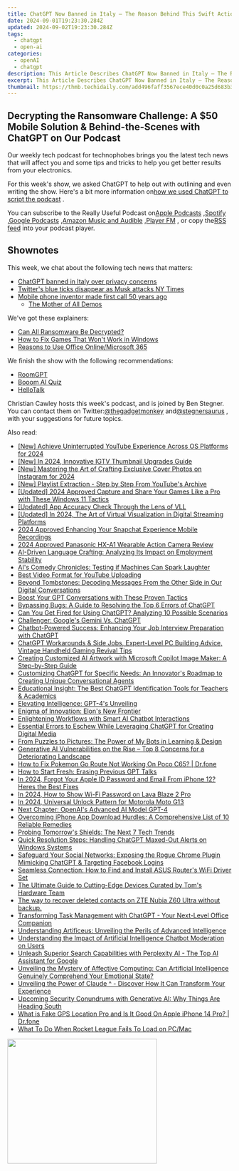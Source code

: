 ```yaml
---
title: ChatGPT Now Banned in Italy – The Reason Behind This Swift Action
date: 2024-09-01T19:23:30.284Z
updated: 2024-09-02T19:23:30.284Z
tags:
  - chatgpt
  - open-ai
categories:
  - openAI
  - chatgpt
description: This Article Describes ChatGPT Now Banned in Italy – The Reason Behind This Swift Action
excerpt: This Article Describes ChatGPT Now Banned in Italy – The Reason Behind This Swift Action
thumbnail: https://thmb.techidaily.com/add496faff3567ece40d0c0a25d683b37093fb191cb1e756a607d3720738205f.png
---
```


## Decrypting the Ransomware Challenge: A $50 Mobile Solution & Behind-the-Scenes with ChatGPT on Our Podcast

 Our weekly tech podcast for technophobes brings you the latest tech news that will affect you and some tips and tricks to help you get better results from your electronics.

 For this week's show, we asked ChatGPT to help out with outlining and even writing the show. Here's a bit more information on[how we used ChatGPT to script the podcast](https://www.makeuseof.com/i-used-chatgpt-to-script-a-podcast-heres-what-happened/) .

 You can subscribe to the Really Useful Podcast on[Apple Podcasts](https://podcasts.apple.com/gb/podcast/the-really-useful-podcast/id1437847131?mt=2) ,[Spotify](https://open.spotify.com/show/283gDxLd6OTNEpRq6tN7ha) ,[Google Podcasts](https://www.google.com/podcasts?feed=aHR0cHM6Ly9hbmNob3IuZm0vcy8zMWJlNDcwL3BvZGNhc3QvcnNz) ,[Amazon Music and Audible](https://music.amazon.co.uk/podcasts/20ab73d4-5da2-46c7-a17f-dc6eb39bdb48/The-Really-Useful-Podcast) ,[Player FM](https://player.fm/series/the-really-useful-podcast-2491856) , or copy the[RSS feed](https://feeds.transistor.fm/the-really-useful-podcast) into your podcast player.

## Shownotes

This week, we chat about the following tech news that matters:

* [ChatGPT banned in Italy over privacy concerns](https://www.bbc.co.uk/news/technology-65139406)
* [Twitter's blue ticks disappear as Musk attacks NY Times](https://www.bbc.co.uk/news/technology-65156216)
* [Mobile phone inventor made first call 50 years ago](https://www.bbc.co.uk/news/technology-65112048)  
  * [The Mother of All Demos](https://www.youtube.com/watch?v=B6rKUf9DWRI)

We've got these explainers:

* [Can All Ransomware Be Decrypted?](https://www.makeuseof.com/can-all-ransomware-be-decrypted/)
* [How to Fix Games That Won't Work in Windows](https://www.makeuseof.com/fix-games-not-working-windows/)
* [Reasons to Use Office Online/Microsoft 365](https://www.makeuseof.com/tag/dont-pay-word-5-reasons-use-office-online/)

We finish the show with the following recommendations:

* [RoomGPT](http://https://www.roomgpt.io/)
* [Booom AI Quiz](https://booom.ai/)
* [HelloTalk](https://www.hellotalk.com/?lang=en)

 Christian Cawley hosts this week's podcast, and is joined by Ben Stegner. You can contact them on Twitter:[@thegadgetmonkey](https://twitter.com/thegadgetmonkey) and[@stegnersaurus](https://twitter.com/stegnersaurus) , with your suggestions for future topics.


<ins class="adsbygoogle"
     style="display:block"
     data-ad-format="autorelaxed"
     data-ad-client="ca-pub-7571918770474297"
     data-ad-slot="1223367746"></ins>



<ins class="adsbygoogle"
     style="display:block"
     data-ad-client="ca-pub-7571918770474297"
     data-ad-slot="8358498916"
     data-ad-format="auto"
     data-full-width-responsive="true"></ins>

<span class="atpl-alsoreadstyle">Also read:</span>
<div><ul>
<li><a href="https://facebook-video-footage.techidaily.com/new-achieve-uninterrupted-youtube-experience-across-os-platforms-for-2024/"><u>[New] Achieve Uninterrupted YouTube Experience Across OS Platforms for 2024</u></a></li>
<li><a href="https://instagram-video-files.techidaily.com/new-in-2024-innovative-igtv-thumbnail-upgrades-guide/"><u>[New] In 2024, Innovative IGTV Thumbnail Upgrades Guide</u></a></li>
<li><a href="https://instagram-video-files.techidaily.com/new-mastering-the-art-of-crafting-exclusive-cover-photos-on-instagram-for-2024/"><u>[New] Mastering the Art of Crafting Exclusive Cover Photos on Instagram for 2024</u></a></li>
<li><a href="https://youtube-help.techidaily.com/new-playlist-extraction-step-by-step-from-youtubes-archive/"><u>[New] Playlist Extraction - Step by Step From YouTube's Archive</u></a></li>
<li><a href="https://screen-capture.techidaily.com/updated-2024-approved-capture-and-share-your-games-like-a-pro-with-these-windows-11-tactics/"><u>[Updated] 2024 Approved  Capture and Share Your Games Like a Pro with These Windows 11 Tactics</u></a></li>
<li><a href="https://extra-lessons.techidaily.com/updated-app-accuracy-check-through-the-lens-of-vll/"><u>[Updated] App Accuracy Check  Through the Lens of VLL</u></a></li>
<li><a href="https://vp-tips.techidaily.com/updated-in-2024-the-art-of-virtual-visualization-in-digital-streaming-platforms/"><u>[Updated] In 2024, The Art of Virtual Visualization in Digital Streaming Platforms</u></a></li>
<li><a href="https://snapchat-videos.techidaily.com/2024-approved-enhancing-your-snapchat-experience-mobile-recordings/"><u>2024 Approved  Enhancing Your Snapchat Experience  Mobile Recordings</u></a></li>
<li><a href="https://extra-guidance.techidaily.com/2024-approved-panasonic-hx-a1-wearable-action-camera-review/"><u>2024 Approved  Panasonic HX-A1 Wearable Action Camera Review</u></a></li>
<li><a href="https://tech-revival.techidaily.com/ai-driven-language-crafting-analyzing-its-impact-on-employment-stability/"><u>AI-Driven Language Crafting: Analyzing Its Impact on Employment Stability</u></a></li>
<li><a href="https://tech-revival.techidaily.com/ais-comedy-chronicles-testing-if-machines-can-spark-laughter/"><u>AI's Comedy Chronicles: Testing if Machines Can Spark Laughter</u></a></li>
<li><a href="https://youtube-tips.techidaily.com/video-format-for-youtube-uploading/"><u>Best Video Format for YouTube Uploading</u></a></li>
<li><a href="https://tech-revival.techidaily.com/beyond-tombstones-decoding-messages-from-the-other-side-in-our-digital-conversations/"><u>Beyond Tombstones: Decoding Messages From the Other Side in Our Digital Conversations</u></a></li>
<li><a href="https://tech-revival.techidaily.com/boost-your-gpt-conversations-with-these-proven-tactics/"><u>Boost Your GPT Conversations with These Proven Tactics</u></a></li>
<li><a href="https://tech-revival.techidaily.com/bypassing-bugs-a-guide-to-resolving-the-top-6-errors-of-chatgpt/"><u>Bypassing Bugs: A Guide to Resolving the Top 6 Errors of ChatGPT</u></a></li>
<li><a href="https://tech-revival.techidaily.com/can-you-get-fired-for-using-chatgpt-analyzing-10-possible-scenarios/"><u>Can You Get Fired for Using ChatGPT? Analyzing 10 Possible Scenarios</u></a></li>
<li><a href="https://tech-revival.techidaily.com/challenger-googles-gemini-vs-chatgpt/"><u>Challenger: Google's Gemini Vs. ChatGPT</u></a></li>
<li><a href="https://tech-revival.techidaily.com/chatbot-powered-success-enhancing-your-job-interview-preparation-with-chatgpt/"><u>Chatbot-Powered Success: Enhancing Your Job Interview Preparation with ChatGPT</u></a></li>
<li><a href="https://tech-revival.techidaily.com/chatgpt-workarounds-and-side-jobs-expert-level-pc-building-advice-vintage-handheld-gaming-revival-tips/"><u>ChatGPT Workarounds & Side Jobs, Expert-Level PC Building Advice, Vintage Handheld Gaming Revival Tips</u></a></li>
<li><a href="https://tech-revival.techidaily.com/creating-customized-ai-artwork-with-microsoft-copilot-image-maker-a-step-by-step-guide/"><u>Creating Customized AI Artwork with Microsoft Copilot Image Maker: A Step-by-Step Guide</u></a></li>
<li><a href="https://tech-revival.techidaily.com/customizing-chatgpt-for-specific-needs-an-innovators-roadmap-to-creating-unique-conversational-agents/"><u>Customizing ChatGPT for Specific Needs: An Innovator's Roadmap to Creating Unique Conversational Agents</u></a></li>
<li><a href="https://tech-revival.techidaily.com/educational-insight-the-best-chatgpt-identification-tools-for-teachers-and-academics/"><u>Educational Insight: The Best ChatGPT Identification Tools for Teachers & Academics</u></a></li>
<li><a href="https://tech-revival.techidaily.com/elevating-intelligence-gpt-4s-unveiling/"><u>Elevating Intelligence: GPT-4's Unveiling</u></a></li>
<li><a href="https://tech-revival.techidaily.com/enigma-of-innovation-elons-new-frontier/"><u>Enigma of Innovation: Elon's New Frontier</u></a></li>
<li><a href="https://tech-revival.techidaily.com/enlightening-workflows-with-smart-ai-chatbot-interactions/"><u>Enlightening Workflows with Smart AI Chatbot Interactions</u></a></li>
<li><a href="https://tech-revival.techidaily.com/essential-errors-to-eschew-while-leveraging-chatgpt-for-creating-digital-media/"><u>Essential Errors to Eschew While Leveraging ChatGPT for Creating Digital Media</u></a></li>
<li><a href="https://tech-revival.techidaily.com/from-puzzles-to-pictures-the-power-of-my-bots-in-learning-and-design/"><u>From Puzzles to Pictures: The Power of My Bots in Learning & Design</u></a></li>
<li><a href="https://tech-revival.techidaily.com/generative-ai-vulnerabilities-on-the-rise-top-8-concerns-for-a-deteriorating-landscape/"><u>Generative AI Vulnerabilities on the Rise – Top 8 Concerns for a Deteriorating Landscape</u></a></li>
<li><a href="https://pokemon-go-android.techidaily.com/how-to-fix-pokemon-go-route-not-working-on-poco-c65-drfone-by-drfone-virtual-android/"><u>How to Fix Pokemon Go Route Not Working On Poco C65? | Dr.fone</u></a></li>
<li><a href="https://tech-revival.techidaily.com/how-to-start-fresh-erasing-previous-gpt-talks/"><u>How to Start Fresh: Erasing Previous GPT Talks</u></a></li>
<li><a href="https://apple-account.techidaily.com/in-2024-forgot-your-apple-id-password-and-email-from-iphone-12-heres-the-best-fixes-by-drfone-ios/"><u>In 2024, Forgot Your Apple ID Password and Email From iPhone 12? Heres the Best Fixes</u></a></li>
<li><a href="https://android-unlock.techidaily.com/in-2024-how-to-show-wi-fi-password-on-lava-blaze-2-pro-by-drfone-android/"><u>In 2024, How to Show Wi-Fi Password on Lava Blaze 2 Pro</u></a></li>
<li><a href="https://android-unlock.techidaily.com/in-2024-universal-unlock-pattern-for-motorola-moto-g13-by-drfone-android/"><u>In 2024, Universal Unlock Pattern for Motorola Moto G13</u></a></li>
<li><a href="https://tech-revival.techidaily.com/next-chapter-openais-advanced-ai-model-gpt-4/"><u>Next Chapter: OpenAI's Advanced AI Model GPT-4</u></a></li>
<li><a href="https://fox-that.techidaily.com/overcoming-iphone-app-download-hurdles-a-comprehensive-list-of-10-reliable-remedies/"><u>Overcoming iPhone App Download Hurdles: A Comprehensive List of 10 Reliable Remedies</u></a></li>
<li><a href="https://tech-revival.techidaily.com/probing-tomorrows-shields-the-next-7-tech-trends/"><u>Probing Tomorrow's Shields: The Next 7 Tech Trends</u></a></li>
<li><a href="https://tech-revival.techidaily.com/quick-resolution-steps-handling-chatgpt-maxed-out-alerts-on-windows-systems/"><u>Quick Resolution Steps: Handling ChatGPT Maxed-Out Alerts on Windows Systems</u></a></li>
<li><a href="https://tech-revival.techidaily.com/safeguard-your-social-networks-exposing-the-rogue-chrome-plugin-mimicking-chatgpt-and-targeting-facebook-logins/"><u>Safeguard Your Social Networks: Exposing the Rogue Chrome Plugin Mimicking ChatGPT & Targeting Facebook Logins</u></a></li>
<li><a href="https://tech-revival.techidaily.com/seamless-connection-how-to-find-and-install-asus-routers-wifi-driver-set/"><u>Seamless Connection: How to Find and Install ASUS Router's WiFi Driver Set</u></a></li>
<li><a href="https://tech-revival.techidaily.com/the-ultimate-guide-to-cutting-edge-devices-curated-by-toms-hardware-team/"><u>The Ultimate Guide to Cutting-Edge Devices Curated by Tom's Hardware Team</u></a></li>
<li><a href="https://techidaily.com/the-way-to-recover-deleted-contacts-on-zte-nubia-z60-ultra-without-backup-by-fonelab-android-recover-contacts/"><u>The way to recover deleted contacts on ZTE Nubia Z60 Ultra without backup.</u></a></li>
<li><a href="https://tech-revival.techidaily.com/transforming-task-management-with-chatgpt-your-next-level-office-companion/"><u>Transforming Task Management with ChatGPT - Your Next-Level Office Companion</u></a></li>
<li><a href="https://tech-revival.techidaily.com/understanding-artificeus-unveiling-the-perils-of-advanced-intelligence/"><u>Understanding Artificeus: Unveiling the Perils of Advanced Intelligence</u></a></li>
<li><a href="https://tech-revival.techidaily.com/understanding-the-impact-of-artificial-intelligence-chatbot-moderation-on-users/"><u>Understanding the Impact of Artificial Intelligence Chatbot Moderation on Users</u></a></li>
<li><a href="https://tech-revival.techidaily.com/unleash-superior-search-capabilities-with-perplexity-ai-the-top-ai-assistant-for-google/"><u>Unleash Superior Search Capabilities with Perplexity AI - The Top AI Assistant for Google</u></a></li>
<li><a href="https://tech-revival.techidaily.com/unveiling-the-mystery-of-affective-computing-can-artificial-intelligence-genuinely-comprehend-your-emotional-state/"><u>Unveiling the Mystery of Affective Computing: Can Artificial Intelligence Genuinely Comprehend Your Emotional State?</u></a></li>
<li><a href="https://tech-revival.techidaily.com/unveiling-the-power-of-claude-discover-how-it-can-transform-your-experience/"><u>Unveiling the Power of Claude ^ - Discover How It Can Transform Your Experience</u></a></li>
<li><a href="https://tech-revival.techidaily.com/upcoming-security-conundrums-with-generative-ai-why-things-are-heading-south/"><u>Upcoming Security Conundrums with Generative AI: Why Things Are Heading South</u></a></li>
<li><a href="https://fake-location.techidaily.com/what-is-fake-gps-location-pro-and-is-it-good-on-apple-iphone-14-pro-drfone-by-drfone-virtual-ios/"><u>What is Fake GPS Location Pro and Is It Good On Apple iPhone 14 Pro? | Dr.fone</u></a></li>
<li><a href="https://program-issues.techidaily.com/what-to-do-when-rocket-league-fails-to-load-on-pcmac/"><u>What To Do When Rocket League Fails To Load on PC/Mac</u></a></li>
</ul></div>

<!-- affiliate ads begin -->
<a href="https://aligracehair.sjv.io/c/5597632/2087264/19272" target="_top" id="2087264"><img src="//a.impactradius-go.com/display-ad/19272-2087264" border="0" alt="" width="336" height="280"/></a><img height="0" width="0" src="https://imp.pxf.io/i/5597632/2087264/19272" style="position:absolute;visibility:hidden;" border="0" />
<!-- affiliate ads end -->